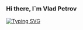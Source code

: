 ### Hi there, I`m Vlad Petrov
[![Typing SVG](https://readme-typing-svg.herokuapp.com?color=%2336BCF7&lines=Frontend+developer)](https://git.io/typing-svg)
